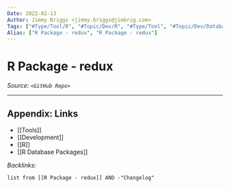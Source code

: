```yaml
---
Date: 2022-02-13
Author: Jimmy Briggs <jimmy.briggs@jimbrig.com>
Tags: ["#Type/Tool/R", "#Topic/Dev/R", "#Type/Tool", "#Topic/Dev/Database"]
Alias: ["R Package - redux", "R Package - redux"]
---
```


# R Package - redux

*Source: `<GitHub Repo>`*

***

## Appendix: Links

- [[Tools]]
- [[Development]]
- [[R]]
- [[R Database Packages]]


*Backlinks:*

```dataview
list from [[R Package - redux]] AND -"Changelog"
```
